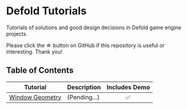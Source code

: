# Defold Tutorials

Tutorials of solutions and good design decisions in Defold game engine projects.

Please click the ☆ button on GitHub if this repository is useful or interesting. Thank you!

## Table of Contents

| Tutorial | Description | Includes Demo |
| -------- | ----------- | :-------------: |
| [Window Geometry](https://github.com/klaytonkowalski/tutorial-defold/tree/main) | (Pending...) | ✅ |
